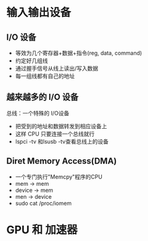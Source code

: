# 输入输出设备
## I/O 设备
- 等效为几个寄存器+数据+指令(reg, data, command)
- 约定好几组线
- 通过握手信号从线上读出/写入数据
- 每一组线都有自己的地址

## 越来越多的 I/O 设备
总线：一个特殊的 I/O设备
- 把受到的地址和数据转发到相应设备上
- 这样 CPU 只要连接一个总线就行
- lspci -tv 和lsusb -tv查看总线上的设备

## Diret Memory Access(DMA)
- 一个专门执行"Memcpy"程序的CPU
- mem -> mem
- device -> mem
- men -> device
- sudo cat /proc/iomem

# GPU 和 加速器
